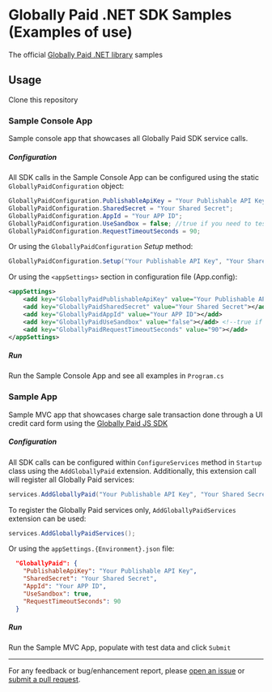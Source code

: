 # Globally Paid .NET SDK Samples (Examples of use)

The official [Globally Paid .NET library][gp-dotnet] samples

## Usage

Clone this repository

### Sample Console App

Sample console app that showcases all Globally Paid SDK service calls.

##### Configuration

All SDK calls in the Sample Console App can be configured using the static `GloballyPaidConfiguration` object:

```c#
GloballyPaidConfiguration.PublishableApiKey = "Your Publishable API Key";
GloballyPaidConfiguration.SharedSecret = "Your Shared Secret";
GloballyPaidConfiguration.AppId = "Your APP ID";
GloballyPaidConfiguration.UseSandbox = false; //true if you need to test through Globally Paid sandbox
GloballyPaidConfiguration.RequestTimeoutSeconds = 90;
```
Or using the `GloballyPaidConfiguration` *Setup* method:

```c#
GloballyPaidConfiguration.Setup("Your Publishable API Key", "Your Shared Secret", "Your APP ID", useSandbox: false, requestTimeoutSeconds: 90);
```

Or using the `<appSettings>` section in configuration file (App.config):

```xml
<appSettings>
    <add key="GloballyPaidPublishableApiKey" value="Your Publishable API Key"></add>
    <add key="GloballyPaidSharedSecret" value="Your Shared Secret"></add>
    <add key="GloballyPaidAppId" value="Your APP ID"></add>
    <add key="GloballyPaidUseSandbox" value="false"></add> <!--true if you need to test through Globally Paid sandbox-->
    <add key="GloballyPaidRequestTimeoutSeconds" value="90"></add>
</appSettings>
```

##### Run
Run the Sample Console App and see all examples in `Program.cs`

### Sample App

Sample MVC app that showcases charge sale transaction done through a UI credit card form using the [Globally Paid JS SDK][gp-js]

##### Configuration

All SDK calls can be configured within `ConfigureServices` method in `Startup` class using the `AddGloballyPaid` extension.
Additionally, this extension call will register all Globally Paid services:

```c#
services.AddGloballyPaid("Your Publishable API Key", "Your Shared Secret", "Your APP ID", useSandbox: false, requestTimeoutSeconds: 90);
```

To register the Globally Paid services only, `AddGloballyPaidServices` extension can be used:

```c#
services.AddGloballyPaidServices();
```

Or using the `appSettings.{Environment}.json` file:

```json
  "GloballyPaid": {
    "PublishableApiKey": "Your Publishable API Key",
    "SharedSecret": "Your Shared Secret",
    "AppId": "Your APP ID",
    "UseSandbox": true,
    "RequestTimeoutSeconds": 90
  }
```

##### Run
Run the Sample MVC App, populate with test data and click `Submit`

---
For any feedback or bug/enhancement report, please [open an issue][issues] or [submit a
pull request][pulls].

[gp-dotnet]: https://github.com/globallypaid/globallypaid-sdk-dotnet
[gp-js]: https://github.com/globallypaid/js-sdk-v2-sample
[issues]: https://github.com/globallypaid/globallypaid-sdk-dotnet-samples/issues/new
[pulls]: https://github.com/globallypaid/globallypaid-sdk-dotnet-samples/pulls